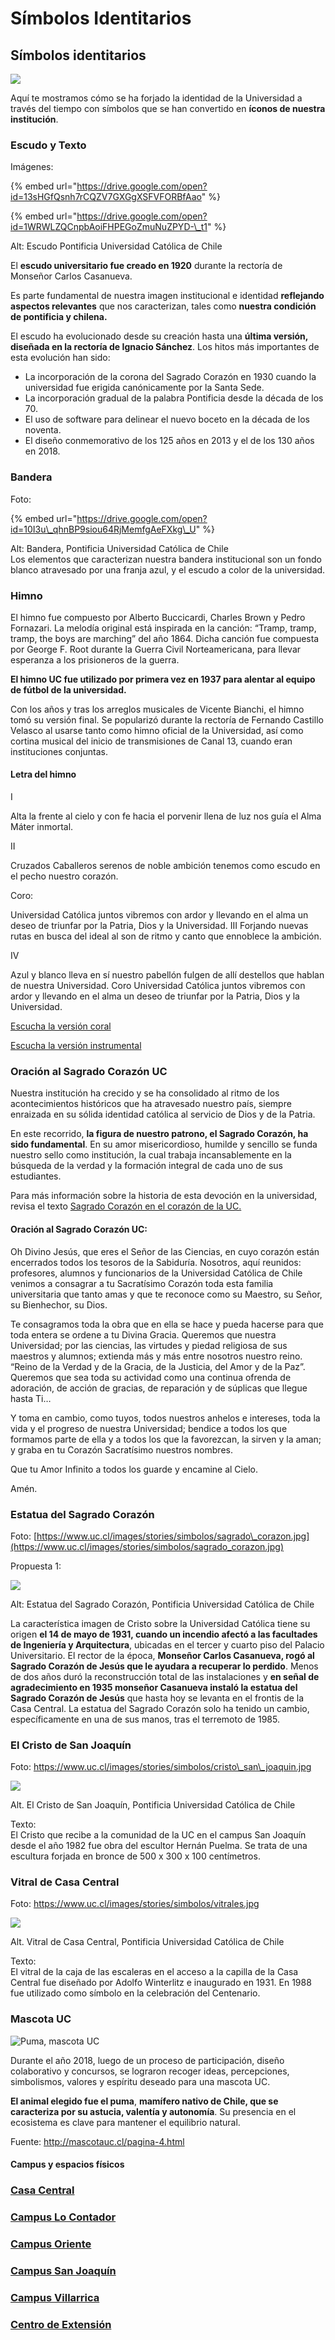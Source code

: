 # Símbolos Identitarios

## **Símbolos identitarios**

![](../.gitbook/assets/fachada_casa_central.jpg)

Aquí te mostramos cómo se ha forjado la identidad de la Universidad a través del tiempo con símbolos que se han convertido en **íconos de nuestra institución**. 

### Escudo y Texto

Imágenes: 

{% embed url="https://drive.google.com/open?id=13sHGfQsnh7rCQZV7GXGgXSFVFORBfAao" %}

{% embed url="https://drive.google.com/open?id=1WRWLZQCnpbAoiFHPEGoZmuNuZPYD-\_t1" %}

Alt: Escudo Pontificia Universidad Católica de Chile

El **escudo universitario fue creado en 1920** durante la rectoría de Monseñor Carlos Casanueva. 

Es parte fundamental de nuestra imagen institucional e identidad **reflejando aspectos relevantes** que nos caracterizan, tales como **nuestra condición de pontificia y chilena.** 

El escudo ha evolucionado desde su creación hasta una **última versión, diseñada en la rectoría de Ignacio Sánchez**. Los hitos más importantes de esta evolución han sido:

* La incorporación de la corona del Sagrado Corazón en 1930 cuando la universidad fue erigida canónicamente por la Santa Sede.
* La incorporación gradual de la palabra Pontificia desde la década de los 70.
* El uso de software para delinear el nuevo boceto en la década de los noventa.
* El diseño conmemorativo de los 125 años en 2013 y el de los 130 años en 2018. 

### Bandera

Foto:

{% embed url="https://drive.google.com/open?id=10I3u\_qhnBP9siou64RjMemfgAeFXkg\_U" %}

Alt: Bandera, Pontificia Universidad Católica de Chile  
Los elementos que caracterizan nuestra bandera institucional son un fondo blanco atravesado por una franja azul, y el escudo a color de la universidad.  


### Himno

El himno fue compuesto por Alberto Buccicardi, Charles Brown y Pedro Fornazari. La melodía original está inspirada en la canción: “Tramp, tramp, tramp, the boys are marching” del año 1864. Dicha canción fue compuesta por George F. Root durante la Guerra Civil Norteamericana, para llevar esperanza a los prisioneros de la guerra. 

**El himno UC fue utilizado por primera vez en 1937 para alentar al equipo de fútbol de la universidad.** 

Con los años y tras los arreglos musicales de Vicente Bianchi, el himno tomó su versión final. Se popularizó durante la rectoría de Fernando Castillo Velasco al usarse tanto como himno oficial de la Universidad, así como cortina musical del inicio de transmisiones de Canal 13, cuando eran instituciones conjuntas.  


#### Letra del himno

I

Alta la frente al cielo y con fe hacia el porvenir llena de luz nos guía el Alma Máter inmortal.  


II

Cruzados Caballeros serenos de noble ambición tenemos como escudo en el pecho nuestro corazón.  


Coro:

Universidad Católica juntos vibremos con ardor y llevando en el alma un deseo de triunfar por la Patria, Dios y la Universidad. III Forjando nuevas rutas en busca del ideal al son de ritmo y canto que ennoblece la ambición.  


IV

Azul y blanco lleva en sí nuestro pabellón fulgen de allí destellos que hablan de nuestra Universidad. Coro Universidad Católica juntos vibremos con ardor y llevando en el alma un deseo de triunfar por la Patria, Dios y la Universidad.  


[Escucha la versión coral](https://drive.google.com/open?id=19NTTWAR8rz8SHrF6LzCo0QzWnOBB7zgr)

[Escucha la versión instrumental](https://drive.google.com/open?id=1Uvev5AC--dsC0G7z4dE5ap64F6rb9XQ1)

### Oración al Sagrado Corazón UC

Nuestra institución ha crecido y se ha consolidado al ritmo de los acontecimientos históricos que ha atravesado nuestro país, siempre enraizada en su sólida identidad católica al servicio de Dios y de la Patria.

En este recorrido, **la figura de nuestro patrono, el Sagrado Corazón, ha sido fundamental**. En su amor misericordioso, humilde y sencillo se funda nuestro sello como institución, la cual trabaja incansablemente en la búsqueda de la verdad y la formación integral de cada uno de sus estudiantes.  


Para más información sobre la historia de esta devoción en la universidad, revisa el texto [Sagrado Corazón en el corazón de la UC.](http://pastoral.uc.cl/wp-content/recursos/publicaciones/Mes-del-Sagrado-Corazon-2013.pdf)

#### Oración al Sagrado Corazón UC:

 Oh Divino Jesús, que eres el Señor de las Ciencias, en cuyo corazón están encerrados todos los tesoros de la Sabiduría. Nosotros, aquí reunidos: profesores, alumnos y funcionarios de la Universidad Católica de Chile venimos a consagrar a tu Sacratísimo Corazón toda esta familia universitaria que tanto amas y que te reconoce como su Maestro, su Señor, su Bienhechor, su Dios. 

Te consagramos toda la obra que en ella se hace y pueda hacerse para que toda entera se ordene a tu Divina Gracia. Queremos que nuestra Universidad; por las ciencias, las virtudes y piedad religiosa de sus maestros y alumnos; extienda más y más entre nosotros nuestro reino. “Reino de la Verdad y de la Gracia, de la Justicia, del Amor y de la Paz”. Queremos que sea toda su actividad como una continua ofrenda de adoración, de acción de gracias, de reparación y de súplicas que llegue hasta Ti… 

Y toma en cambio, como tuyos, todos nuestros anhelos e intereses, toda la vida y el progreso de nuestra Universidad; bendice a todos los que formamos parte de ella y a todos los que la favorezcan, la sirven y la aman; y graba en tu Corazón Sacratísimo nuestros nombres. 

Que tu Amor Infinito a todos los guarde y encamine al Cielo.

Amén.  


### Estatua del Sagrado Corazón

  
Foto: [https://www.uc.cl/images/stories/simbolos/sagrado\_corazon.jpg](https://www.uc.cl/images/stories/simbolos/sagrado_corazon.jpg)

Propuesta 1:



![](../.gitbook/assets/cristo-sagrado-corazon-fachada-casa-central-uc-cesar-cortes.JPG)

Alt: Estatua del Sagrado Corazón, Pontificia Universidad Católica de Chile

  
La característica imagen de Cristo sobre la Universidad Católica tiene su origen **el 14 de mayo de 1931, cuando un incendio afectó a las facultades de Ingeniería y Arquitectura**, ubicadas en el tercer y cuarto piso del Palacio Universitario. El rector de la época, **Monseñor Carlos Casanueva, rogó al Sagrado Corazón de Jesús que le ayudara a recuperar lo perdido**. Menos de dos años duró la reconstrucción total de las instalaciones y **en señal de agradecimiento en 1935 monseñor Casanueva instaló la estatua del Sagrado Corazón de Jesús** que hasta hoy se levanta en el frontis de la Casa Central. La estatua del Sagrado Corazón solo ha tenido un cambio, específicamente en una de sus manos, tras el terremoto de 1985.  


### El Cristo de San Joaquín

Foto: https://www.uc.cl/images/stories/simbolos/cristo\_san\_joaquin.jpg

![](../.gitbook/assets/estatua-cristo-san-joaquin-alumnos-cesar-cortes.JPG)

  
Alt. El Cristo de San Joaquín, Pontificia Universidad Católica de Chile

Texto:  
El Cristo que recibe a la comunidad de la UC en el campus San Joaquín desde el año 1982 fue obra del escultor Hernán Puelma. Se trata de una escultura forjada en bronce de 500 x 300 x 100 centímetros.  


### Vitral de Casa Central

  
Foto: https://www.uc.cl/images/stories/simbolos/vitrales.jpg

![](../.gitbook/assets/vitral_uc.jpg)

  
Alt. Vitral de Casa Central, Pontificia Universidad Católica de Chile

Texto:  
El vitral de la caja de las escaleras en el acceso a la capilla de la Casa Central fue diseñado por Adolfo Winterlitz e inaugurado en 1931. En 1988 fue utilizado como símbolo en la celebración del Centenario.

### Mascota UC

![Puma, mascota UC](../.gitbook/assets/puma-mascota-uc.jpg)

Durante el año 2018, luego de un proceso de participación, diseño colaborativo y concursos, se lograron recoger ideas, percepciones, simbolismos, valores y espíritu deseado para una mascota UC. 

**El animal elegido fue el puma**, **mamífero nativo de Chile, que se caracteriza por su astucia, valentía y autonomía**. Su presencia en el ecosistema es clave para mantener el equilibrio natural.

Fuente: http://mascotauc.cl/pagina-4.html

#### Campus y espacios físicos

### [Casa Central](campus/campus-casa-central.md)

### [Campus Lo Contador](campus/campus-lo-contador.md)

### [Campus Oriente](campus/campus-oriente.md)

### [Campus San Joaquín](campus/campus-san-joaquin.md)

### [Campus Villarrica](campus/campus-villarrica.md)

### [Centro de Extensión](http://centroeventos.uc.cl/nuestros_centros/centro-de-extension-alameda/)

###  


